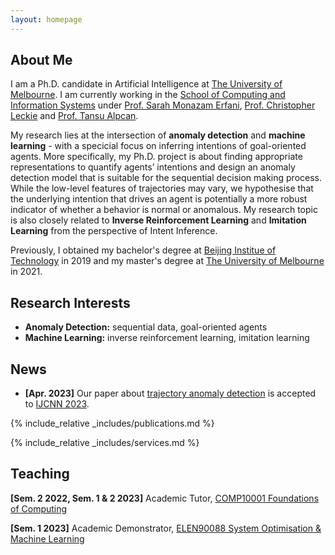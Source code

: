 ```yaml
---
layout: homepage
---
```


## About Me

I am a Ph.D. candidate in Artificial Intelligence at [The University of Melbourne](https://www.unimelb.edu.au/). 
I am currently working in the [School of Computing and Information Systems](https://cis.unimelb.edu.au/) under [Prof. Sarah Monazam Erfani](https://findanexpert.unimelb.edu.au/profile/639922-sarah-monazam-erfani), [Prof. Christopher Leckie](https://findanexpert.unimelb.edu.au/profile/6335-christopher-leckie) and [Prof. Tansu Alpcan](https://findanexpert.unimelb.edu.au/profile/425318-tansu-alpcan). 

My research lies at the intersection of **anomaly detection** and **machine learning** - with a specicial focus on inferring intentions of goal-oriented agents. More specifically, my Ph.D. project is about finding appropriate representations to quantify agents’ intentions and design an anomaly detection model that is suitable for the sequential decision making process. While the low-level features of trajectories may vary, we hypothesise that the underlying intention that drives an agent is potentially a more robust indicator of whether a behavior is normal or anomalous. My research topic is also closely related to **Inverse Reinforcement Learning** and **Imitation Learning** from the perspective of Intent Inference.

Previously, I obtained my bachelor's degree at [Beijing Institue of Technology](https://english.bit.edu.cn/) in 2019 and my master's degree at [The University of Melbourne](https://www.unimelb.edu.au/) in 2021.

## Research Interests

- **Anomaly Detection:** sequential data, goal-oriented agents 
- **Machine Learning:** inverse reinforcement learning, imitation learning

## News

- **[Apr. 2023]** Our paper about [trajectory anomaly detection](https://ieeexplore.ieee.org/stamp/stamp.jsp?tp=&arnumber=10191891) is accepted to [IJCNN 2023](https://2023.ijcnn.org/).


{% include_relative _includes/publications.md %}

{% include_relative _includes/services.md %}

## Teaching

**[Sem. 2 2022, Sem. 1 & 2 2023]** Academic Tutor, [COMP10001 Foundations of Computing](https://handbook.unimelb.edu.au/2023/subjects/comp10001)

**[Sem. 1 2023]** Academic Demonstrator, [ELEN90088 System Optimisation & Machine Learning](https://handbook.unimelb.edu.au/subjects/elen90088)
